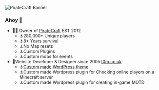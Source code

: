 ![PirateCraft Banner](https://i.imgur.com/KNRGY05.gif)

### Ahoy 👋

- 🏴‍☠️ Owner of [PirateCraft](https://piratemc.com) EST 2012
  - ⚓280,000+ Unique players
  - ⚓8+ Years survival
  - ⚓No Map resets
  - ⚓Custom Plugins
  - ⚓Custom mobs for events
- 🦜Website Developer & Designer since 2005 [t0m.co.uk](https://t0m.co.uk)
   - ⚓[Custom made WordPress theme](https://piratemc.com/2018/09/05/website-redesign/)
   - ⚓Custom made Wordpress plugin for Checking online players on a Minecraft server
   - ⚓Custom made Wordpress plugin for creating in-game MOTD

